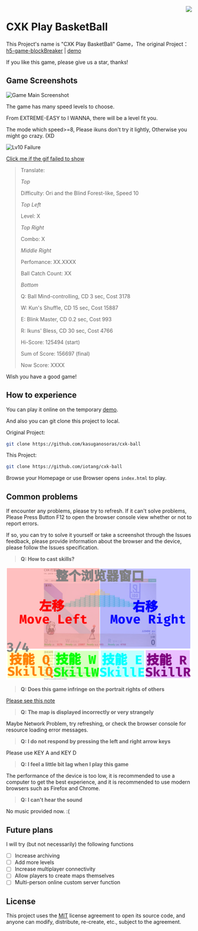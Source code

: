 <img src="https://i.imgur.com/aoB8Er1.png" align=right />

# CXK Play BasketBall

This Project's name is "CXK Play BasketBall" Game，The original Project：[h5-game-blockBreaker](https://github.com/yangyunhe369/h5-game-blockBreaker) | [demo](https://sycstudio.com/cxk-ball/)

If you like this game, please give us a star, thanks!

## Game Screenshots

![Game Main Screenshot](https://s2.ax1x.com/2019/06/10/VyU1rn.png)

The game has many speed levels to choose.

From EXTREME-EASY to I WANNA, there will be a level fit you.

The mode which speed>=8, Please ikuns don't try it lightly, Otherwise you might go crazy. (XD

![Lv10 Failure](https://s2.ax1x.com/2019/06/10/VyU3bq.gif)

[Click me if the gif failed to show](https://s2.ax1x.com/2019/06/10/VyU3bq.gif)

> Translate:
>
> *Top*
>
> Difficulty: Ori and the Blind Forest-like, Speed 10
>
> *Top Left*
>
> Level: X
>
> *Top Right*
>
> Combo: X
>
> *Middle Right*
>
> Perfomance: XX.XXXX
>
> Ball Catch Count: XX
>
> *Bottom*
>
> Q: Ball Mind-controlling, CD 3 sec, Cost 3178
>
> W: Kun's Shuffle, CD 15 sec, Cost 15887
>
> E: Blink Master, CD 0.2 sec, Cost 993
>
> R: Ikuns' Bless, CD 30 sec, Cost 4766
>
> Hi-Score: 125494 (start)
>
> Sum of Score: 156697 (final)
>
> Now Score: XXXX

Wish you have a good game!

## How to experience

You can play it online on the temporary [demo](https://sycstudio.com/cxk-ball/).

And also you can git clone this project to local.

Original Project:

```bash
git clone https://github.com/kasuganosoras/cxk-ball
```

This Project:

```bash
git clone https://github.com/iotang/cxk-ball
```

Browse your Homepage or use Browser opens `index.html` to play.

## Common problems

If encounter any problems, please try to refresh. If it can't solve problems, Please Press Button F12 to open the browser console view whether or not to report errors.

If so, you can try to solve it yourself or take a screenshot through the Issues feedback, please provide information about the browser and the device, please follow the Issues specification.

> **Q: How to cast skills?**

![Control](images/cxk_ball_control.png)

> **Q: Does this game infringe on the portrait rights of others**

[Please see this note](about.md)

> **Q: The map is displayed incorrectly or very strangely**

Maybe Network Problem, try refreshing, or check the browser console for resource loading error messages.

> **Q: I do not respond by pressing the left and right arrow keys**

Please use KEY A and KEY D

> **Q: I feel a little bit lag when I play this game**

The performance of the device is too low, it is recommended to use a computer to get the best experience, and it is recommended to use modern browsers such as Firefox and Chrome.

> **Q: I can't hear the sound**

No music provided now. :(

## Future plans

I will try (but not necessarily) the following functions

- [ ] Increase archiving
- [ ] Add more levels
- [ ] Increase multiplayer connectivity
- [ ] Allow players to create maps themselves
- [ ] Multi-person online custom server function

## License

This project uses the [MIT](LICENSE) license agreement to open its source code, and anyone can modify, distribute, re-create, etc., subject to the agreement.
